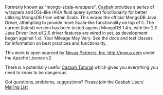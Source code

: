 Formerly known as "mongo-scala-wrappers", [Casbah](http://github.com/novus/casbah "Casbah") provides a series of wrappers and DSL-like  (AKA fluid query syntax) functionality for better utilizing MongoDB from within Scala. This wraps the official MongoDB Java Driver, attempting to provide more Scala-like functionality on top of it. The current (latest) version has been tested against MongoDB 1.4.x, with the 2.0 Java Driver (not all 2.0 driver features are wired in yet, as development began against 1.x). Your Mileage May Vary. See the docs and test classes for information on best practices and functionality. 

This work is open sourced by [Novus Partners, Inc. <http://novus.com>](http://novus.com) under the Apache License v2.

There is a potentially useful [Casbah Tutorial](http://novus.github.com/docs/casbah/sphinx/html/intro/getting_started.html) which gives you everything you need to know to be dangerous.

Got questions, problems, suggestions? Please join the [Casbah Users' Mailing List](http://groups.google.com/group/mongodb-casbah-users)
